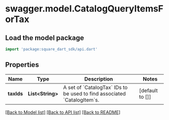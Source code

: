 # swagger.model.CatalogQueryItemsForTax

## Load the model package
```dart
import 'package:square_dart_sdk/api.dart'
```

## Properties
Name | Type | Description | Notes
------------ | ------------- | ------------- | -------------
**taxIds** | **List&lt;String&gt;** | A set of &#x60;CatalogTax&#x60; IDs to be used to find associated &#x60;CatalogItem&#x60;s. | [default to []]

[[Back to Model list]](../README.md#documentation-for-models) [[Back to API list]](../README.md#documentation-for-api-endpoints) [[Back to README]](../README.md)

